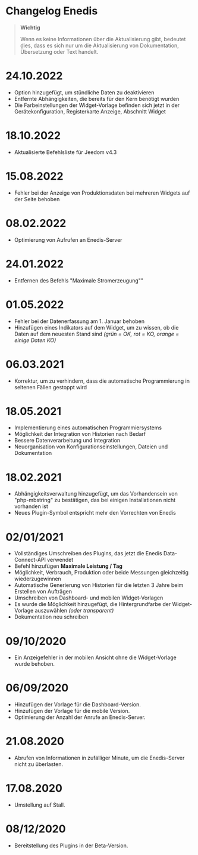 # Changelog Enedis

>**Wichtig**
>
>Wenn es keine Informationen über die Aktualisierung gibt, bedeutet dies, dass es sich nur um die Aktualisierung von Dokumentation, Übersetzung oder Text handelt.

# 24.10.2022

- Option hinzugefügt, um stündliche Daten zu deaktivieren
- Entfernte Abhängigkeiten, die bereits für den Kern benötigt wurden
- Die Farbeinstellungen der Widget-Vorlage befinden sich jetzt in der Gerätekonfiguration, Registerkarte Anzeige, Abschnitt Widget

# 18.10.2022

- Aktualisierte Befehlsliste für Jeedom v4.3

# 15.08.2022

- Fehler bei der Anzeige von Produktionsdaten bei mehreren Widgets auf der Seite behoben

# 08.02.2022

- Optimierung von Aufrufen an Enedis-Server

# 24.01.2022

- Entfernen des Befehls "Maximale Stromerzeugung""

# 01.05.2022

- Fehler bei der Datenerfassung am 1. Januar behoben
- Hinzufügen eines Indikators auf dem Widget, um zu wissen, ob die Daten auf dem neuesten Stand sind *(grün = OK, rot = KO, orange = einige Daten KO)*

# 06.03.2021

- Korrektur, um zu verhindern, dass die automatische Programmierung in seltenen Fällen gestoppt wird

# 18.05.2021

- Implementierung eines automatischen Programmiersystems
- Möglichkeit der Integration von Historien nach Bedarf
- Bessere Datenverarbeitung und Integration
- Neuorganisation von Konfigurationseinstellungen, Dateien und Dokumentation

# 18.02.2021

- Abhängigkeitsverwaltung hinzugefügt, um das Vorhandensein von "php-mbstring" zu bestätigen, das bei einigen Installationen nicht vorhanden ist
- Neues Plugin-Symbol entspricht mehr den Vorrechten von Enedis

# 02/01/2021

- Vollständiges Umschreiben des Plugins, das jetzt die Enedis Data-Connect-API verwendet
- Befehl hinzufügen **Maximale Leistung / Tag**
- Möglichkeit, Verbrauch, Produktion oder beide Messungen gleichzeitig wiederzugewinnen
- Automatische Generierung von Historien für die letzten 3 Jahre beim Erstellen von Aufträgen
- Umschreiben von Dashboard- und mobilen Widget-Vorlagen
- Es wurde die Möglichkeit hinzugefügt, die Hintergrundfarbe der Widget-Vorlage auszuwählen *(oder transparent)*
- Dokumentation neu schreiben

# 09/10/2020

- Ein Anzeigefehler in der mobilen Ansicht ohne die Widget-Vorlage wurde behoben.

# 06/09/2020

- Hinzufügen der Vorlage für die Dashboard-Version.
- Hinzufügen der Vorlage für die mobile Version.
- Optimierung der Anzahl der Anrufe an Enedis-Server.

# 21.08.2020

- Abrufen von Informationen in zufälliger Minute, um die Enedis-Server nicht zu überlasten.

# 17.08.2020

- Umstellung auf Stall.

# 08/12/2020

- Bereitstellung des Plugins in der Beta-Version.
